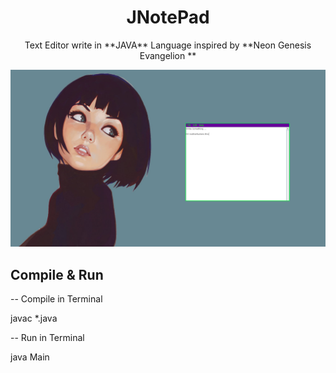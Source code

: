 <h1 align="center">JNotePad</h1>

<p align="center">Text Editor write in **JAVA** Language inspired by **Neon Genesis Evangelion
**</p>

![alt text](https://raw.githubusercontent.com/KevoTHRASHER/JNotePad/main/img/JNotePad.png?raw=true)

<h2>Compile & Run</h2>

-- Compile in Terminal

javac *.java

-- Run in Terminal

java Main

